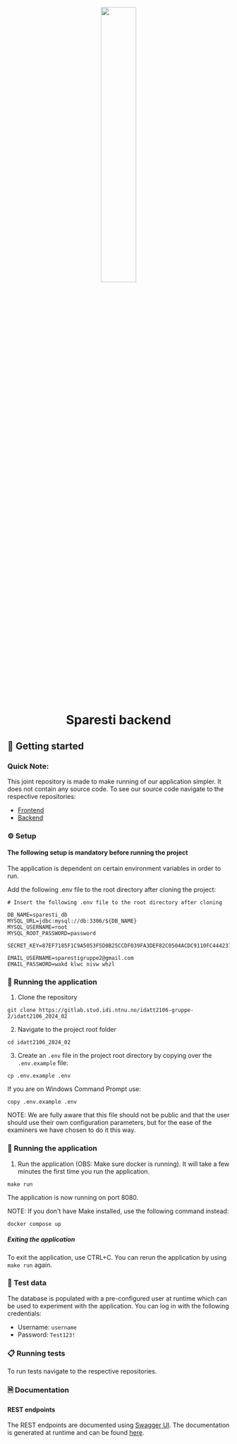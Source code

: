 <p align="center">
    <a href="https://gitlab.stud.idi.ntnu.no/idatt2106-gruppe-2/idatt2106_2024_02_backend" target="_blank">
        <img width="40%" src="https://cdn.discordapp.com/attachments/1229758495767658566/1235997795555475529/image.png?ex=66366826&is=663516a6&hm=45dc1766b8463011e2a354bbfe837cd8da5f9f8150cc68fde30f66cc5230c252&">
    </a>
    </p>
<h1 align="center">
                Sparesti backend 
</h1>

## 🚀 Getting started

### Quick Note:
This joint repository is made to make running of our application simpler.
It does not contain any source code. 
To see our source code navigate to the respective repositories:

- [Frontend](https://gitlab.stud.idi.ntnu.no/idatt2106-gruppe-2/idatt2106_2024_02_frontend)
- [Backend](https://gitlab.stud.idi.ntnu.no/idatt2106-gruppe-2/idatt2106_2024_02_backend)

### ⚙ Setup
#### The following setup is mandatory before running the project
The application is dependent on certain environment variables in order to run.

Add the following .env file to the root directory after cloning the project:
```
# Insert the following .env file to the root directory after cloning

DB_NAME=sparesti_db
MYSQL_URL=jdbc:mysql://db:3306/${DB_NAME}
MYSQL_USERNAME=root
MYSQL_ROOT_PASSWORD=password

SECRET_KEY=87EF7185F1C9A5053F5D0B25CCDF039FA3DEF82C0504ACDC9110FC444237BC57

EMAIL_USERNAME=sparestigruppe2@gmail.com
EMAIL_PASSWORD=wakd klwc nivw whzl
```

### 🚗 Running the application

1. Clone the repository
```
git clone https://gitlab.stud.idi.ntnu.no/idatt2106-gruppe-2/idatt2106_2024_02
```
2. Navigate to the project root folder
```
cd idatt2106_2024_02
```
3. Create an ```.env``` file in the project root directory by copying over the ```.env.example``` file:
```
cp .env.example .env
```
If you are on Windows Command Prompt use:
```
copy .env.example .env
```

NOTE: We are fully aware that this file should not be public and that the user should
use their own configuration parameters, but
for the ease of the examiners we have chosen to do it this way.


### 🚗 Running the application

1. Run the application (OBS: Make sure docker is running). It will take a few minutes the first time you run the application.
```
make run
```
The application is now running on port 8080.

NOTE: If you don't have Make installed, use the following command instead:
```
docker compose up
```

##### Exiting the application

To exit the application, use CTRL+C. You can rerun the application by using
```make run``` again.

### 🧪 Test data
The database is populated with a pre-configured user at runtime which
can be used to experiment with the application. You can log in with the following credentials:
- Username: ```username```
- Password: ```Test123!```

### 📋 Running tests
To run tests navigate to the respective repositories.
### 🗎 Documentation
#### REST endpoints
The REST endpoints are documented using [Swagger UI](https://swagger.io/tools/swagger-ui/). The documentation is generated at runtime and can be found [here](http://localhost:8080/swagger-ui/index.html).
